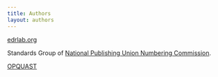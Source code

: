 ```yaml
---
title: Authors
layout: authors
---
```


[edrlab.org](https://www.edrlab.org/about/)

<span lang="fr">Standards Group of [National Publishing Union Numbering Commission](https://www.sne.fr/numerique-2/). </span>

[OPQUAST](https://www.opquast.com/a-propos/)
